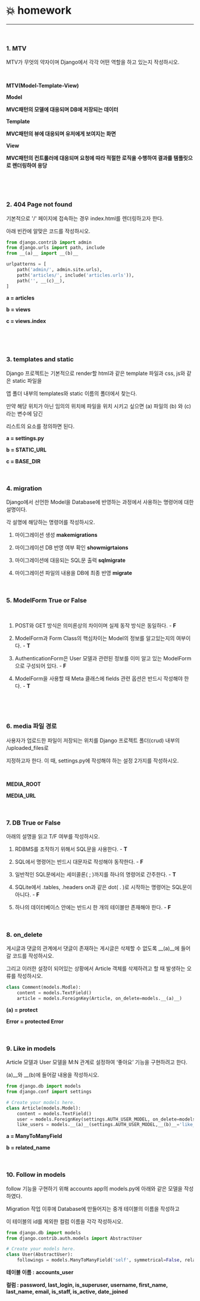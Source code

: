 # :boom: homework

---

​																																

### 1. MTV

MTV가 무엇의 약자이며 Django에서 각각 어떤 역할을 하고 있는지 작성하시오.

​																										

**MTV(Model-Template-View)**

**Model**

**MVC패턴의 모델에 대응되며 DB에 저장되는 데이터**

**Template**

**MVC패턴의 뷰에 대응되며 유저에게 보여지는 화면**

**View**

**MVC패턴의 컨트롤러에 대응되며 요청에 따라 적절한 로직을 수행하여 결과를 템플릿으로 렌더링하여 응당**

​																											

​																

### 2. 404 Page not found

기본적으로 '/' 페이지에 접속하는 경우 index.html를 렌더링하고자 한다.

아래 빈칸에 알맞은 코드를 작성하시오.



```python
from django.contrib import admin
from django.urls import path, include
from __(a)__ import __(b)__

urlpatterns = [
    path('admin/', admin.site.urls),
    path('articles/', include('articles.urls')),
    path('', __(c)__),
]

```

**a = articles** 

**b = views**

**c = views.index**

​																								

​																							

### 3. templates and static

Django 프로젝트는 기본적으로 render할 html과 같은 template 파일과 css, js와 같은 static 파일을 

앱 폴더 내부의 templates와 static 이름의 폴더에서 찾는다. 

만약 해당 위치가 아닌 임의의 위치에 파일을 위치 시키고 싶으면 (a) 파일의 (b) 와 (c) 라는 변수에 담긴 

리스트의 요소를 정의하면 된다.



**a = settings.py**

**b = STATIC_URL**

**c = BASE_DIR**

​											



### 4. migration

Django에서 선언한 Model을 Database에 반영하는 과정에서 사용하는 명령어에 대한 설명이다.

각 설명에 해당하는 명령어를 작성하시오.

1) 마이그레이션 생성      **makemigrations**

2) 마이그레이션 DB 반영 여부 확인     **showmigrtaions**

3) 마이그레이션에 대응되는 SQL문 출력     **sqlmigrate**

4) 마이그레이션 파일의 내용을 DB에 최종 반영      **migrate**

   ​																												

### 5. ModelForm True or False

​																	

1. POST와 GET 방식은 의미론상의 차이이며 실제 동작 방식은  동일하다.  - **F**

2. ModelForm과 Form Class의 핵심차이는 Model의 정보를 알고있는지의 여부이다. -  **T**

3. AuthenticationForm은 User 모델과 관련된 정보를 이미 알고 있는 ModelForm으로 구성되어 있다. -  **F**

4. ModelForm을 사용할 때 Meta 클래스에 fields 관련 옵션은 반드시 작성해야 한다. - **T**

   ​																															

   ​																																				

### 6. media 파일 경로

사용자가 업로드한 파일이 저장되는 위치를 Django 프로젝트 폴더(crud) 내부의 /uploaded_files로 

지정하고자 한다. 이 때, settings.py에 작성해야 하는 설정 2가지를 작성하시오.

​									

**MEDIA_ROOT**

**MEDIA_URL**

​												

### 7. DB True or False

아래의 설명을 읽고 T/F 여부를 작성하시오.

1. RDBMS를 조작하기 위해서 SQL문을 사용한다. - **T**

2. SQL에서 명령어는 반드시 대문자로 작성해야 동작한다. - **F**

3. 일반적인 SQL문에서는 세미콜론( ; )까지를 하나의 명령어로 간주한다. - **T**

4. SQLite에서 .tables, .headers on과 같은 dot( . )로 시작하는 명령어는 SQL문이 아니다. - **F**

5. 하나의 데이터베이스 안에는 반드시 한 개의 테이블만 존재해야 한다. - **F**

   ​																					

### 8. on_delete

게시글과 댓글의 관계에서 댓글이 존재하는 게시글은 삭제할 수 없도록 __(a)__에 들어갈 코드를 작성하시오. 

그리고 이러한 설정이 되어있는 상황에서 Article 객체를 삭제하려고 할 때 발생하는 오류를 작성하시오.

```python
class Comment(models.Modle):
    content = models.TextField()
    article = models.ForeignKey(Article, on_delete=models.__(a)__)
```

**(a) = protect**

**Error = protected Error**

​																																										

### 9. Like in models

Article 모델과 User 모델을 M:N 관계로 설정하여 ‘좋아요’ 기능을 구현하려고 한다. 

(a)__와 __(b)에 들어갈 내용을 작성하시오. 

```python
from django.db import models
from django.conf import settings

# Create your models here.
class Article(models.Model):
    content = models.TextField()
    user = models.ForeignKey(settings.AUTH_USER_MODEL, on_delete=models.CASCADE)
    like_users = models.__(a)__(settings.AUTH_USER_MODEL,__(b)__='like_articles')
```

**a = ManyToManyField**

**b = related_name**

​																							

### 10. Follow in models

follow 기능을 구현하기 위해 accounts app의 models.py에 아래와 같은 모델을 작성하였다. 

Migration 작업 이후에 Database에 만들어지는 중개 테이블의 이름을 작성하고 

이 테이블의 id를 제외한 컬럼 이름을 각각 작성하시오.

```python
from django.db import models
from django.contrib.auth.models import AbstractUser

# Create your models here.
class User(AbstractUser):
    followings = models.ManyToManyField('self', symmetrical=False, related_name='followers')
```

**테이블 이름 :** **accounts_user**

**컬럼 : password, last_login, is_superuser, username, first_name, last_name, email, is_staff, is_active, date_joined**

​																																		
